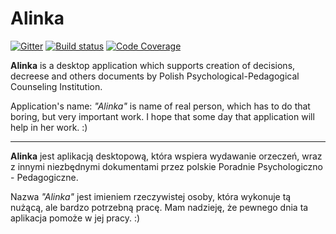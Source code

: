 # Alinka

[![Gitter](https://badges.gitter.im/CodeForPoznan/alinka.svg)](https://gitter.im/CodeForPoznan/alinka?utm_source=badge&utm_medium=badge&utm_campaign=pr-badge)
[![Build status](https://ci.appveyor.com/api/projects/status/wni572yaaumueoo8/branch/master?svg=true)](https://ci.appveyor.com/project/CodeForPoznanBot/alinka-tkinter/branch/master)
[![Code Coverage](https://codecov.io/gh/CodeForPoznan/alinka/coverage.svg)](https://codecov.io/gh/CodeForPoznan/alinka)


**Alinka** is a desktop application which supports creation of decisions, decreese and others documents by Polish Psychological-Pedagogical Counseling Institution.

Application's name: *"Alinka"* is name of real person, which has to do that boring, but very important work. I hope that some day that application will help in her work. :)

---

**Alinka** jest aplikacją desktopową, która wspiera wydawanie orzeczeń, wraz z innymi niezbędnymi dokumentami przez polskie Poradnie Psychologiczno - Pedagogiczne. 

Nazwa *"Alinka"* jest imieniem rzeczywistej osoby, która wykonuje tą nużącą, ale bardzo potrzebną pracę. Mam nadzieję, że pewnego dnia ta aplikacja pomoże w jej pracy. :)
